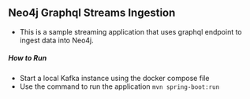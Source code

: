 ## Neo4j Graphql Streams Ingestion
* This is a sample streaming application that uses graphql endpoint to ingest data into Neo4j.

##### How to Run
* Start a local Kafka instance using the docker compose file
* Use the command to run the application
 `mvn spring-boot:run`